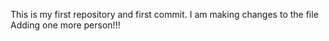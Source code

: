 This is my first repository and first commit.
I am making changes to the file 
Adding one more person!!!
